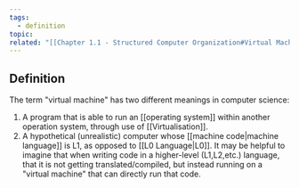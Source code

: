 ```yaml
---
tags:
  - definition
topic: 
related: "[[Chapter 1.1 - Structured Computer Organization#Virtual Machines]]"
---
```

## Definition
The term "virtual machine" has two different meanings in computer science:
1) A program that is able to run an [[operating system]] within another operation system, through use of [[Virtualisation]].
2) A hypothetical (unrealistic) computer whose [[machine code|machine language]] is L1, as opposed to [[L0 Language|L0]]. It may be helpful to imagine that when writing code in a higher-level (L1,L2,etc.) language, that it is not getting translated/compiled, but instead running on a "virtual machine" that can directly run that code.